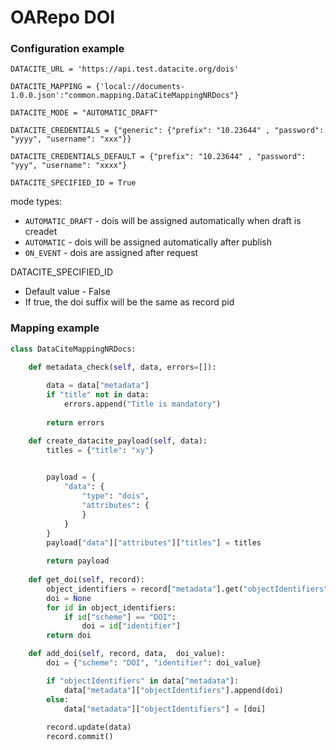 # OARepo DOI

### Configuration example

```
DATACITE_URL = 'https://api.test.datacite.org/dois'

DATACITE_MAPPING = {'local://documents-1.0.0.json':"common.mapping.DataCiteMappingNRDocs"}

DATACITE_MODE = "AUTOMATIC_DRAFT"

DATACITE_CREDENTIALS = {"generic": {"prefix": "10.23644" , "password": "yyyy", "username": "xxx"}}

DATACITE_CREDENTIALS_DEFAULT = {"prefix": "10.23644" , "password": "yyy", "username": "xxxx"}

DATACITE_SPECIFIED_ID = True
```

mode types:
  - `AUTOMATIC_DRAFT` - dois will be assigned automatically when draft is creadet
  - `AUTOMATIC` - dois will be assigned automatically after publish 
  - `ON_EVENT` - dois are assigned after request

DATACITE_SPECIFIED_ID
  - Default value - False
  - If true, the doi suffix will be the same as record pid
    
### Mapping example

```python
class DataCiteMappingNRDocs:

    def metadata_check(self, data, errors=[]):
        
        data = data["metadata"]
        if "title" not in data:
            errors.append("Title is mandatory")
        
        return errors

    def create_datacite_payload(self, data):
        titles = {"title": "xy"}

        
        payload = {
            "data": {
                "type": "dois",
                "attributes": {
                }
            }
        }
        payload["data"]["attributes"]["titles"] = titles
   
        return payload
    
    def get_doi(self, record):
        object_identifiers = record["metadata"].get("objectIdentifiers", [])
        doi = None
        for id in object_identifiers:
            if id["scheme"] == "DOI":
                doi = id["identifier"]
        return doi

    def add_doi(self, record, data,  doi_value):
        doi = {"scheme": "DOI", "identifier": doi_value}

        if "objectIdentifiers" in data["metadata"]:
            data["metadata"]["objectIdentifiers"].append(doi)
        else:
            data["metadata"]["objectIdentifiers"] = [doi]
        
        record.update(data)
        record.commit()
```
